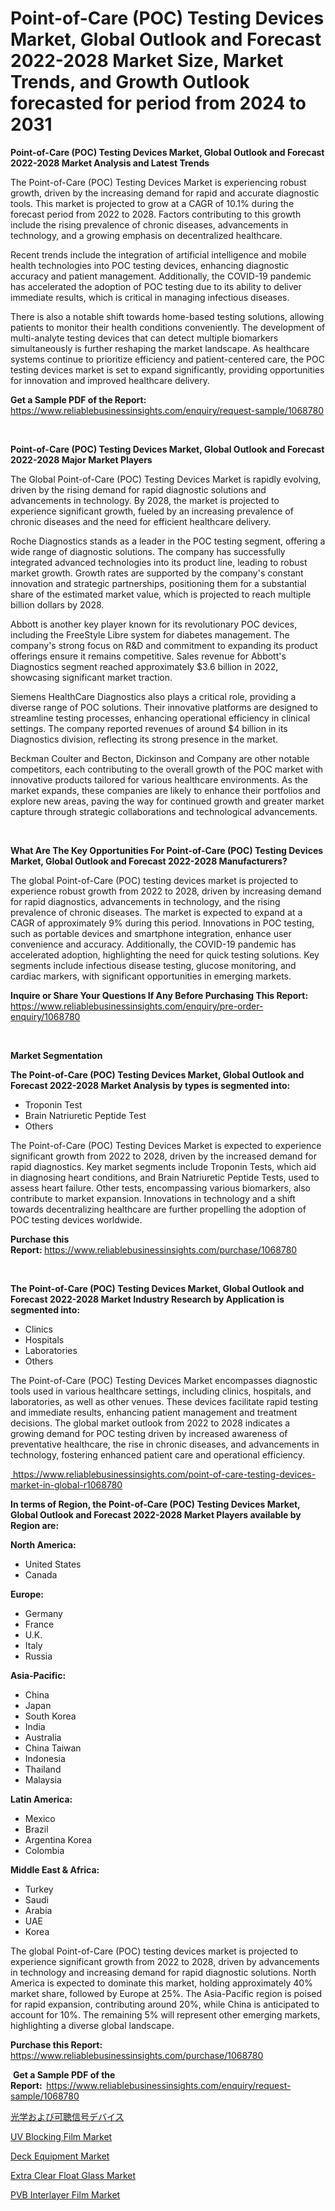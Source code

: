 <p><h1>Point-of-Care (POC) Testing Devices Market, Global Outlook and Forecast 2022-2028 Market Size, Market Trends, and Growth Outlook forecasted for period from 2024 to 2031</h1></p><p><strong>Point-of-Care (POC) Testing Devices Market, Global Outlook and Forecast 2022-2028 Market Analysis and Latest Trends</strong></p>
<p><p>The Point-of-Care (POC) Testing Devices Market is experiencing robust growth, driven by the increasing demand for rapid and accurate diagnostic tools. This market is projected to grow at a CAGR of 10.1% during the forecast period from 2022 to 2028. Factors contributing to this growth include the rising prevalence of chronic diseases, advancements in technology, and a growing emphasis on decentralized healthcare. </p><p>Recent trends include the integration of artificial intelligence and mobile health technologies into POC testing devices, enhancing diagnostic accuracy and patient management. Additionally, the COVID-19 pandemic has accelerated the adoption of POC testing due to its ability to deliver immediate results, which is critical in managing infectious diseases. </p><p>There is also a notable shift towards home-based testing solutions, allowing patients to monitor their health conditions conveniently. The development of multi-analyte testing devices that can detect multiple biomarkers simultaneously is further reshaping the market landscape. As healthcare systems continue to prioritize efficiency and patient-centered care, the POC testing devices market is set to expand significantly, providing opportunities for innovation and improved healthcare delivery.</p></p>
<p><strong>Get a Sample PDF of the Report:&nbsp;</strong> <a href="https://www.reliablebusinessinsights.com/enquiry/request-sample/1068780">https://www.reliablebusinessinsights.com/enquiry/request-sample/1068780</a></p>
<p>&nbsp;</p>
<p><strong>Point-of-Care (POC) Testing Devices Market, Global Outlook and Forecast 2022-2028 Major Market Players</strong></p>
<p><p>The Global Point-of-Care (POC) Testing Devices Market is rapidly evolving, driven by the rising demand for rapid diagnostic solutions and advancements in technology. By 2028, the market is projected to experience significant growth, fueled by an increasing prevalence of chronic diseases and the need for efficient healthcare delivery.</p><p>Roche Diagnostics stands as a leader in the POC testing segment, offering a wide range of diagnostic solutions. The company has successfully integrated advanced technologies into its product line, leading to robust market growth. Growth rates are supported by the company's constant innovation and strategic partnerships, positioning them for a substantial share of the estimated market value, which is projected to reach multiple billion dollars by 2028.</p><p>Abbott is another key player known for its revolutionary POC devices, including the FreeStyle Libre system for diabetes management. The company's strong focus on R&D and commitment to expanding its product offerings ensure it remains competitive. Sales revenue for Abbott's Diagnostics segment reached approximately $3.6 billion in 2022, showcasing significant market traction.</p><p>Siemens HealthCare Diagnostics also plays a critical role, providing a diverse range of POC solutions. Their innovative platforms are designed to streamline testing processes, enhancing operational efficiency in clinical settings. The company reported revenues of around $4 billion in its Diagnostics division, reflecting its strong presence in the market.</p><p>Beckman Coulter and Becton, Dickinson and Company are other notable competitors, each contributing to the overall growth of the POC market with innovative products tailored for various healthcare environments. As the market expands, these companies are likely to enhance their portfolios and explore new areas, paving the way for continued growth and greater market capture through strategic collaborations and technological advancements.</p></p>
<p>&nbsp;</p>
<p><strong>What Are The Key Opportunities For Point-of-Care (POC) Testing Devices Market, Global Outlook and Forecast 2022-2028 Manufacturers?</strong></p>
<p><p>The global Point-of-Care (POC) testing devices market is projected to experience robust growth from 2022 to 2028, driven by increasing demand for rapid diagnostics, advancements in technology, and the rising prevalence of chronic diseases. The market is expected to expand at a CAGR of approximately 9% during this period. Innovations in POC testing, such as portable devices and smartphone integration, enhance user convenience and accuracy. Additionally, the COVID-19 pandemic has accelerated adoption, highlighting the need for quick testing solutions. Key segments include infectious disease testing, glucose monitoring, and cardiac markers, with significant opportunities in emerging markets.</p></p>
<p><strong>Inquire or Share Your Questions If Any Before Purchasing This Report:</strong> <a href="https://www.reliablebusinessinsights.com/enquiry/pre-order-enquiry/1068780">https://www.reliablebusinessinsights.com/enquiry/pre-order-enquiry/1068780</a></p>
<p>&nbsp;</p>
<p><strong>Market Segmentation</strong></p>
<p><strong>The Point-of-Care (POC) Testing Devices Market, Global Outlook and Forecast 2022-2028 Market Analysis by types is segmented into:</strong></p>
<p><ul><li>Troponin Test</li><li>Brain Natriuretic Peptide Test</li><li>Others</li></ul></p>
<p><p>The Point-of-Care (POC) Testing Devices Market is expected to experience significant growth from 2022 to 2028, driven by the increased demand for rapid diagnostics. Key market segments include Troponin Tests, which aid in diagnosing heart conditions, and Brain Natriuretic Peptide Tests, used to assess heart failure. Other tests, encompassing various biomarkers, also contribute to market expansion. Innovations in technology and a shift towards decentralizing healthcare are further propelling the adoption of POC testing devices worldwide.</p></p>
<p><strong>Purchase this Report:&nbsp;</strong><a href="https://www.reliablebusinessinsights.com/purchase/1068780">https://www.reliablebusinessinsights.com/purchase/1068780</a></p>
<p>&nbsp;</p>
<p><strong>The Point-of-Care (POC) Testing Devices Market, Global Outlook and Forecast 2022-2028 Market Industry Research by Application is segmented into:</strong></p>
<p><ul><li>Clinics</li><li>Hospitals</li><li>Laboratories</li><li>Others</li></ul></p>
<p><p>The Point-of-Care (POC) Testing Devices Market encompasses diagnostic tools used in various healthcare settings, including clinics, hospitals, and laboratories, as well as other venues. These devices facilitate rapid testing and immediate results, enhancing patient management and treatment decisions. The global market outlook from 2022 to 2028 indicates a growing demand for POC testing driven by increased awareness of preventative healthcare, the rise in chronic diseases, and advancements in technology, fostering enhanced patient care and operational efficiency.</p></p>
<p><a href="https://www.reliablebusinessinsights.com/point-of-care-testing-devices-market-in-global-r1068780">&nbsp;https://www.reliablebusinessinsights.com/point-of-care-testing-devices-market-in-global-r1068780</a></p>
<p><strong>In terms of Region, the Point-of-Care (POC) Testing Devices Market, Global Outlook and Forecast 2022-2028 Market Players available by Region are:</strong></p>
<p>
    <p> <strong> North America: </strong>
        <ul>
            <li>United States</li>
            <li>Canada</li>
        </ul>
        </p> 
    <p> <strong> Europe: </strong>
        <ul>
            <li>Germany</li>
            <li>France</li>
            <li>U.K.</li>
            <li>Italy</li>
            <li>Russia</li>
        </ul>
        </p> 
    <p> <strong> Asia-Pacific: </strong>
        <ul>
            <li>China</li>
            <li>Japan</li>
            <li>South Korea</li>
            <li>India</li>
            <li>Australia</li>
            <li>China Taiwan</li>
            <li>Indonesia</li>
            <li>Thailand</li>
            <li>Malaysia</li>
        </ul>
        </p> 
    <p> <strong> Latin America: </strong>
        <ul>
            <li>Mexico</li>
            <li>Brazil</li>
            <li>Argentina Korea</li>
            <li>Colombia</li>
        </ul>
        </p> 
    <p> <strong> Middle East & Africa: </strong>
        <ul>
            <li>Turkey</li>
            <li>Saudi</li>
            <li>Arabia</li>
            <li>UAE</li>
            <li>Korea</li>
        </ul>
    </p>
    </p>
<p><p>The global Point-of-Care (POC) testing devices market is projected to experience significant growth from 2022 to 2028, driven by advancements in technology and increasing demand for rapid diagnostic solutions. North America is expected to dominate this market, holding approximately 40% market share, followed by Europe at 25%. The Asia-Pacific region is poised for rapid expansion, contributing around 20%, while China is anticipated to account for 10%. The remaining 5% will represent other emerging markets, highlighting a diverse global landscape.</p></p>
<p><strong>Purchase this Report: </strong><a href="https://www.reliablebusinessinsights.com/purchase/1068780">https://www.reliablebusinessinsights.com/purchase/1068780</a></p>
<p>&nbsp;<strong>Get a Sample PDF of the Report:&nbsp;&nbsp;</strong><a href="https://www.reliablebusinessinsights.com/enquiry/request-sample/1068780">https://www.reliablebusinessinsights.com/enquiry/request-sample/1068780</a></p>
<p><strong></strong></p>
<p><p><a href="https://medium.com/@manuelmann1976/optical-and-audible-signal-devices-5671d225ad9f">光学および可聴信号デバイス</a></p><p><a href="https://medium.com/@fredyyunianto_89084/the-global-uv-blocking-film-market-identifies-drivers-restraints-opportunities-and-trends-87ef803666ab">UV Blocking Film Market</a></p><p><a href="https://www.linkedin.com/pulse/strategic-market-insights-global-deck-equipment-2024-2031-3wm6f?trackingId=mtK4ivamT9STijvUCZtCRw%3D%3D">Deck Equipment Market</a></p><p><a href="https://issuu.com/reportprime-2/docs/extra-clear-float-glass-market-size_36e0edb50c965e">Extra Clear Float Glass Market</a></p><p><a href="https://medium.com/@fredyyunianto_89084/global-pvb-interlayer-film-market-opportunities-and-market-challenges-2024-2031-36294af0bb17">PVB Interlayer Film Market</a></p></p>